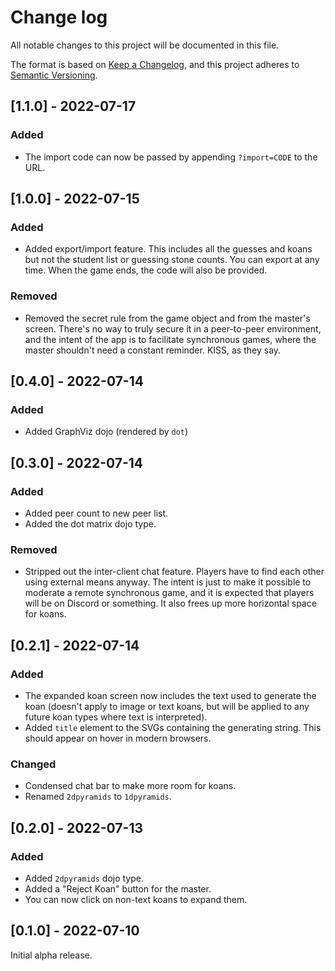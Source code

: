 # Change log

All notable changes to this project will be documented in this file.

The format is based on [Keep a Changelog](https://keepachangelog.com/en/1.0.0/),
and this project adheres to [Semantic Versioning](https://semver.org/spec/v2.0.0.html).

## [1.1.0] - 2022-07-17

### Added

* The import code can now be passed by appending `?import=CODE` to the URL.

## [1.0.0] - 2022-07-15

### Added

* Added export/import feature. This includes all the guesses and koans but not the student list or guessing stone counts. You can export at any time. When the game ends, the code will also be provided.

### Removed

* Removed the secret rule from the game object and from the master's screen. There's no way to truly secure it in a peer-to-peer environment, and the intent of the app is to facilitate synchronous games, where the master shouldn't need a constant reminder. KISS, as they say.

## [0.4.0] - 2022-07-14

### Added

* Added GraphViz dojo (rendered by `dot`)

## [0.3.0] - 2022-07-14

### Added

* Added peer count to new peer list.
* Added the dot matrix dojo type.

### Removed

* Stripped out the inter-client chat feature. Players have to find each other using external means anyway. The intent is just to make it possible to moderate a remote synchronous game, and it is expected that players will be on Discord or something. It also frees up more horizontal space for koans.

## [0.2.1] - 2022-07-14

### Added

* The expanded koan screen now includes the text used to generate the koan (doesn't apply to image or text koans, but will be applied to any future koan types where text is interpreted).
* Added `title` element to the SVGs containing the generating string. This should appear on hover in modern browsers.

### Changed

* Condensed chat bar to make more room for koans.
* Renamed `2dpyramids` to `1dpyramids`.

## [0.2.0] - 2022-07-13

### Added

* Added `2dpyramids` dojo type.
* Added a "Reject Koan" button for the master.
* You can now click on non-text koans to expand them.

## [0.1.0] - 2022-07-10

Initial alpha release.
